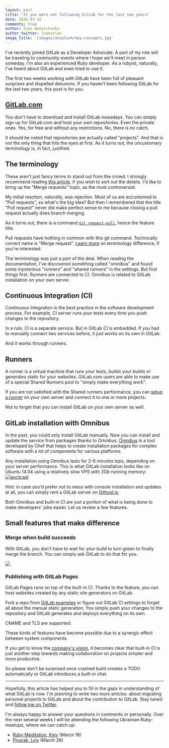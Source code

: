 ```yaml
---
layout: post
title: "If you were not following GitLab for the last two years"
date: 2016-03-16
comments: true
author: Ivan Nemytchenko
author_twitter: inemation
image_title: '/images/unsplash/key-concepts.jpg'
---
```


I've recently joined GitLab as a Developer Advocate. A part of my role will be traveling to community events where I hope we'll meet in person someday. I'm also an experienced Ruby developer. As a rubyist, naturally, I've heard about GitLab and even tried to use it.

The first two weeks working with GitLab have been full of pleasant surprises and dispelled delusions. If you haven't been following GitLab for the last two years, this post is for you.

<!--more-->

## [GitLab.com](https://gitlab.com/users/sign_in)

You don't have to download and install GitLab nowadays. You can simply sign up for GitLab.com and host your own repositories. Even the private ones. Yes, for free and without any restrictions. No, there is no catch.

It should be noted that repositories are actually called "projects". And that is not the only thing that hits the eyes at first. As it turns out, the uncustomary terminology is, in fact, justified. 

## The terminology 
These aren't just fancy terms to stand out from the crowd. I strongly recommend reading [this article](), if you wish to sort out the details. I'd like to bring up the "Merge requests" topic, as the most controversial.

My initial reaction, naturally, was rejection. Most of us are accustomed to "Pull requests", so what's the big idea?
But then I remembered that the title "Pull request" never did make perfect sense to me because closing a pull request actually does branch merging.

As it turns out, there is a command [`git request-pull`](https://git-scm.com/docs/git-request-pull), hence the feature title.

Pull requests have hothing in common with this git command. Technically correct name is "Merge request". 
[Learn more](https://about.gitlab.com/2016/01/27/comparing-terms-gitlab-github-bitbucket/) on terminology difference, if you're interested.

The terminology was just a part of the deal. When reading the documentation, I've discovered something called "omnibus" and found some mysterious "runners" and "shared runners" in the settings. But first things first. 
Runners are connected to CI. Omnibus is related to GitLab installation on your own server.

## Continuous Integration (CI)

Continuous Integration is the best practice in the software development process. For example, CI server runs your tests every time you push changes to the repository.

In a rule, CI is a separate service. But in GitLab CI is embedded.
If you had to manually connect two services before, it just works on its own in GitLab.

And it works through runners.

## Runners

A runner is a virtual machine that runs your tests, builds your builds or generates static for your websites. GitLab.com users are able to make use of a special Shared Runners pool to "simply make everything work". 

If you are not satisfied with the Shared runners performance, you can [setup a runner](https://about.gitlab.com/2016/03/01/gitlab-runner-with-docker/) on your own server and connect it to one or more projects.

Not to forget that you can install GitLab on your own server as well. 

## GitLab installation with Omnibus

In the past, you could only install GitLab manually. Now you can install and update the service from packages thanks to Omnibus.
[Omnibus](https://github.com/chef/omnibus-chef) is a tool developed by Chef that helps to create installation packages for complex software with a lot of components for various platforms.

Any installation using Omnibus lasts for 2-6 minutes tops, depending on your server performance. This is what GitLab installation looks like on Ubuntu 14.04 using a relatively slow VPS with 2Gb running memory:
[![asciicast](https://asciinema.org/a/39151.png)](https://asciinema.org/a/39151)

Hint: in case you'd prefer not to mess with console installation and updates at all, you can simply rent a GitLab server on [Githost.io](https://githost.io/)

Both Omnibus and built-in CI are just a portion of what is being done to make developers' jobs easier.
Let us review a few features.

## Small features that make difference

### Merge when build succeeds

With GitLab, you don't have to wait for your build to turn green to finally merge the branch. You can simply ask GitLab to do that for you.

![](/images/automerge.jpg)

### Publishing with GitLab Pages

GitLab Pages runs on top of the built-in CI. Thanks to the feature, you can host websites created by any static site generators on GitLab. 

Fork a repo from [GitLab examples](https://gitlab.com/groups/gitlab-examples?utf8=%E2%9C%93&filter_projects=pages-) or figure out GitLab CI settings to forget all about the manual static generation. 
You simply push your changes to the repository and GitLab generates and deploys everything on its own.

CNAME and TLS are supported.


These kinds of features have become possible due to a synergic effect between system components.

If you get to know the [company's vision](https://about.gitlab.com/direction/#vision), it becomes clear that built-in CI is just another step towards making collaboration on projects simpler and more productive.

So please don't be surprised once crashed build creates a TODO automatically or GitLab introduces a built-in chat.

* * * 

Hopefully, this article has helped you to fill in the gaps in understanding of what GitLab is now. I'm planning to write two more articles: about migrating personal projects to GitLab and about the contribution to GitLab. Stay tuned and [follow me on Twitter](https://twitter.com/inemation).

I'm always happy to answer your questions in comments or personally. Over the next several weeks I will be attending the following Ukrainian Ruby-meetups, where we can catch up:
- [Ruby Meditation, Kiev](https://www.facebook.com/events/406794219490854/) (March 18)
- [Pivorak, Lviv](https://www.facebook.com/pivorak/) (March 26)